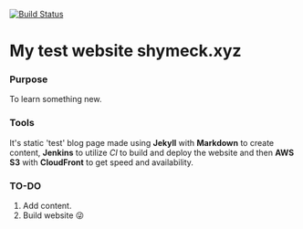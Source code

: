 [![Build Status](https://travis-ci.com/shymeck/shymeck.xyz.svg?branch=master)](https://travis-ci.com/shymeck/shymeck.xyz)

# My test website shymeck.xyz

### Purpose

To learn something new.

### Tools

It's static 'test' blog page made using **Jekyll** with **Markdown** to create content, **Jenkins** to utilize _CI_ to build and deploy the website and then **AWS S3** with **CloudFront** to get speed and availability.

### TO-DO

1. Add content.
2. Build website :stuck_out_tongue_winking_eye:
